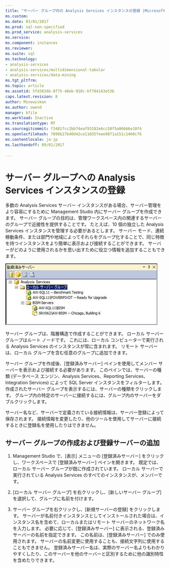 ```yaml
---
title: "サーバー グループ内の Analysis Services インスタンスの登録 |Microsoft ドキュメント"
ms.custom: 
ms.date: 03/01/2017
ms.prod: sql-non-specified
ms.prod_service: analysis-services
ms.service: 
ms.component: instances
ms.reviewer: 
ms.suite: sql
ms.technology:
- analysis-services
- analysis-services/multidimensional-tabular
- analysis-services/data-mining
ms.tgt_pltfrm: 
ms.topic: article
ms.assetid: 5fd3826b-8f75-48eb-910c-bf784163e53b
caps.latest.revision: 8
author: Minewiskan
ms.author: owend
manager: kfile
ms.workload: Inactive
ms.translationtype: MT
ms.sourcegitcommit: f3481fcc2bb74eaf93182e6cc58f5a06666e10f4
ms.openlocfilehash: 7096b27b40d42ce11035feee9871a151c1460c76
ms.contentlocale: ja-jp
ms.lasthandoff: 09/01/2017

---
```

# <a name="register-an-analysis-services-instance-in-a-server-group"></a>サーバー グループへの Analysis Services インスタンスの登録
  多数の Analysis Services サーバー インスタンスがある場合、サーバー管理をより容易にするために Management Studio 内にサーバー グループを作成できます。 サーバー グループの目的は、管理ワークスペース内の関連するサーバーのグループで近接性を提供することです。 たとえば、10 個の独立した Analysis Services インスタンスを管理する必要があるとします。 サーバー モード、連続稼動条件、または部門や地域によってそれらをグループ化することで、同じ特徴を持つインスタンスをより簡単に表示および接続することができます。 サーバーがどのように使用されるかを思い出すために役立つ情報を追加することもできます。  
  
 ![登録済みサーバー ペインは、メンバー サーバーと](../../analysis-services/instances/media/ssas-ssms-registerserver.gif "とメンバー サーバーの登録済みサーバー ウィンドウ")  
  
 サーバー グループは、階層構造で作成することができます。 ローカル サーバー グループはルート ノードです。 これには、ローカル コンピューターで実行される Analysis Services のインスタンスが常に含まれます。 リモート サーバーは、ローカル グループを含む任意のグループに追加できます。  
  
 サーバー グループを作成後、[登録済みサーバー] ペインを使用してメンバー サーバーを表示および接続する必要があります。 このペインでは、サーバーの種類 (データベース エンジン、Analysis Services、Reporting Services、Integration Services) によって SQL Server インスタンスをフィルターします。 作成されたサーバー グループを表示するには、サーバーの種類をクリックします。 グループ内の特定のサーバーに接続するには、グループ内のサーバーをダブルクリックします。  
  
 サーバー名など、サーバーで定義されている接続情報は、サーバー登録によって保存されます。 接続情報を変更したり、他のツールを使用してサーバーに接続するときに登録名を使用したりはできません。  
  
## <a name="create-a-server-group-and-add-registered-servers"></a>サーバー グループの作成および登録サーバーの追加  
  
1.  Management Studio で、[表示] メニューの [登録済みサーバー] をクリックし、ワークスペースで [登録済みサーバー] ペインを開きます。 既定では、ローカル サーバー グループが既に作成されています。 ローカル サーバーで実行されている Analysis Services のすべてのインスタンスが、メンバーです。  
  
2.  [ローカル サーバー グループ] を右クリックし、[新しいサーバー グループ] を選択して、グループに名前を付けます。  
  
3.  サーバー グループを右クリックし、[新規サーバーの登録] をクリックします。 サーバーが名前付きインスタンスとしてインストールされた場合は、インスタンス名を含めて、ローカルまたはリモート サーバーのネットワーク名を入力します。 必要に応じて、[登録済みサーバー] に表示される、登録済みサーバーの名前を指定できます。 この名前は、[登録済みサーバー] でのみ使用されます。 サーバーの名前変更に使用することも、接続文字列に使用することもできません。 登録済みサーバー名は、実際のサーバー名よりもわかりやすくしたり、このサーバーを他のサーバーと区別するために他の識別特性を含めたりできます。  
  
  

